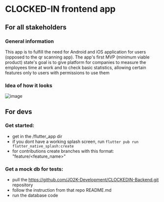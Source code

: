 # CLOCKED-IN frontend app
## For all stakeholders
### General information
This app is to fulfill the need for Android and iOS application
for users (opposed to the qr scanning app). The app's first
MVP (minimum viable product) state's goal is to give platform for companies
to measure the employees time at work and to check basic statistics,
allowing certain features only to users with permissions to use them

### Idea of how it looks
![image](https://github.com/user-attachments/assets/52658de0-c069-4976-8340-0431ba911029)


## For devs

### Get started:
- get in the /flutter_app dir
- if you dont have a working splash screen, run 
```flutter pub run flutter_native_splash:create```
- for contributions create branches with this format: "feature/<feature_name>" 

### Get a mock db for tests:
- pull the https://github.com/JO2K-Development/CLOCKEDIN-Backend.git repository
- follow the instruction from that repo README.md
- run the database code

